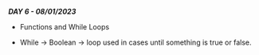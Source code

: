 ***DAY 6 - 08/01/2023***

- Functions and While Loops 


- While -> Boolean -> loop used in cases until something is true or false.